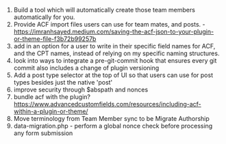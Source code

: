 1. Build a tool which will automatically create those team members automatically for you.
2. Provide ACF import files users can use for team mates, and posts. - https://imranhsayed.medium.com/saving-the-acf-json-to-your-plugin-or-theme-file-f3b72b99257b
3. add in an option for a user to write in their specific field names for ACF, and the CPT names, instead of relying on my specific naming structures. 
4. look into ways to integrate a pre-git-commit hook that ensures every git commit also includes a change of plugin versioning
5. Add a post type selector at the top of UI so that users can use for post types besides just the native 'post'
6. improve security through $abspath and nonces
7. bundle acf with the plugin? https://www.advancedcustomfields.com/resources/including-acf-within-a-plugin-or-theme/
8. Move terminology from Team Member sync to be Migrate Authorship
9. data-migration.php - perform a global nonce check before processing any form submission

